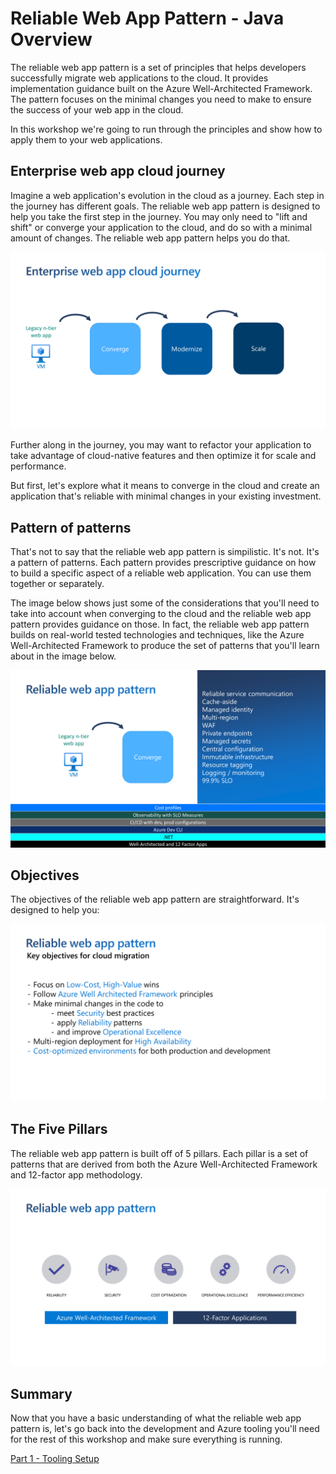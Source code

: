 # Reliable Web App Pattern - Java Overview

The reliable web app pattern is a set of principles that helps developers successfully migrate web applications to the cloud. It provides implementation guidance built on the Azure Well-Architected Framework. The pattern focuses on the minimal changes you need to make to ensure the success of your web app in the cloud.

In this workshop we're going to run through the principles and show how to apply them to your web applications.

## Enterprise web app cloud journey

Imagine a web application's evolution in the cloud as a journey. Each step in the journey has different goals. The reliable web app pattern is designed to help you take the first step in the journey. You may only need to "lift and shift" or converge your application to the cloud, and do so with a minimal amount of changes. The reliable web app pattern helps you do that.

![Enterprise web app cloud journey](./images/enterprise-web-app-cloud-journey.png)

Further along in the journey, you may want to refactor your application to take advantage of cloud-native features and then optimize it for scale and performance.

But first, let's explore what it means to converge in the cloud and create an application that's reliable with minimal changes in your existing investment.

## Pattern of patterns

That's not to say that the reliable web app pattern is simpilistic. It's not. It's a pattern of patterns. Each pattern provides prescriptive guidance on how to build a specific aspect of a reliable web application. You can use them together or separately.

The image below shows just some of the considerations that you'll need to take into account when converging to the cloud and the reliable web app pattern provides guidance on those. In fact, the reliable web app pattern builds on real-world tested technologies and techniques, like the Azure Well-Architected Framework to produce the set of patterns that you'll learn about in the image below.

![Pattern of patterns](./images/pattern-of-patterns.png)

## Objectives

The objectives of the reliable web app pattern are straightforward. It's designed to help you:

![Objectives](./images/objectives.png)

## The Five Pillars

The reliable web app pattern is built off of 5 pillars. Each pillar is a set of patterns that are derived from both the Azure Well-Architected Framework and 12-factor app methodology.

![The Five Pillars](./images/the-five-pillars.png)

## Summary

Now that you have a basic understanding of what the reliable web app pattern is, let's go back into the development and Azure tooling you'll need for the rest of this workshop and make sure everything is running.

[Part 1 - Tooling Setup](../Part1-Tooling/README.md)